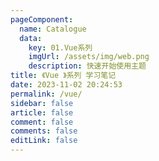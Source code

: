```yaml
---
pageComponent:
  name: Catalogue
  data:
    key: 01.Vue系列
    imgUrl: /assets/img/web.png
    description: 快速开始使用主题
title: 《Vue 》系列 学习笔记
date: 2023-11-02 20:24:53
permalink: /vue/
sidebar: false
article: false
comment: false
comments: false
editLink: false
---
```

